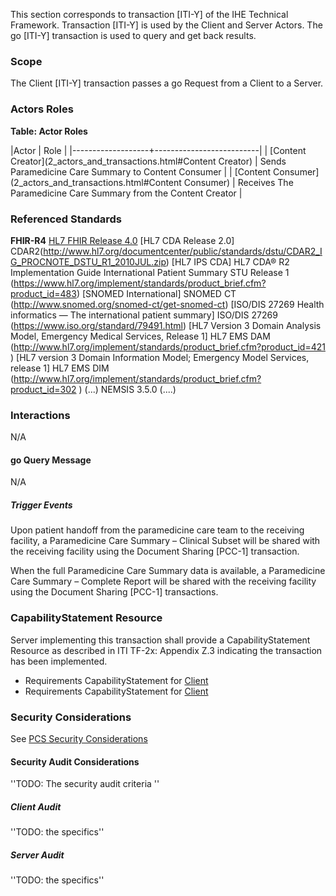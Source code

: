 This section corresponds to transaction [ITI-Y] of the IHE Technical Framework. Transaction [ITI-Y] is used by the Client and Server Actors. The go [ITI-Y] transaction is used to query and get back results.

### Scope

The Client [ITI-Y] transaction passes a go Request from a Client to a Server.

### Actors Roles

**Table: Actor Roles**

|Actor 										   | Role |
|-------------------+--------------------------|
| [Content Creator](2_actors_and_transactions.html#Content Creator)    | Sends Paramedicine Care Summary to Content Consumer |
| [Content Consumer](2_actors_and_transactions.html#Content Consumer)  | Receives The Paramedicine Care Summary from the Content Creator |

### Referenced Standards

**FHIR-R4** [HL7 FHIR Release 4.0](http://www.hl7.org/FHIR/R4)
[HL7 CDA Release 2.0] CDAR2(http://www.hl7.org/documentcenter/public/standards/dstu/CDAR2_IG_PROCNOTE_DSTU_R1_2010JUL.zip) 
[HL7 IPS CDA] HL7 CDA® R2 Implementation Guide International Patient Summary STU Release 1 (https://www.hl7.org/implement/standards/product_brief.cfm?product_id=483) 
[SNOMED International] SNOMED CT   (http://www.snomed.org/snomed-ct/get-snomed-ct) 
[ISO/DIS 27269 Health informatics — The international patient summary] ISO/DIS 27269 (https://www.iso.org/standard/79491.html)
[HL7 Version 3 Domain Analysis Model, Emergency Medical Services, Release 1] HL7 EMS DAM (http://www.hl7.org/implement/standards/product_brief.cfm?product_id=421 )
[HL7 version 3 Domain Information Model; Emergency Model Services, release 1] HL7 EMS DIM (http://www.hl7.org/implement/standards/product_brief.cfm?product_id=302 )
(...) NEMSIS 3.5.0 (....)

### Interactions

N/A


#### go Query Message
N/A

##### Trigger Events

Upon patient handoff from the paramedicine care team to the receiving
facility, a Paramedicine Care Summary – Clinical Subset will be shared
with the receiving facility using the Document Sharing \[PCC-1\]
transaction.

When the full Paramedicine Care Summary data is available, a
Paramedicine Care Summary – Complete Report will be shared with the
receiving facility using the Document Sharing \[PCC-1\] transactions.

### CapabilityStatement Resource

Server implementing this transaction shall provide a CapabilityStatement Resource as described in ITI TF-2x: Appendix Z.3 indicating the transaction has been implemented. 
* Requirements CapabilityStatement for [Client](IHE.FooBar.Client.html)
* Requirements CapabilityStatement for [Client](IHE.FooBar.Server.html)

### Security Considerations

See [PCS Security Considerations](3_security_considerations.html)

#### Security Audit Considerations

''TODO: The security audit criteria ''

##### Client Audit 

''TODO: the specifics''

##### Server Audit 

''TODO: the specifics''
